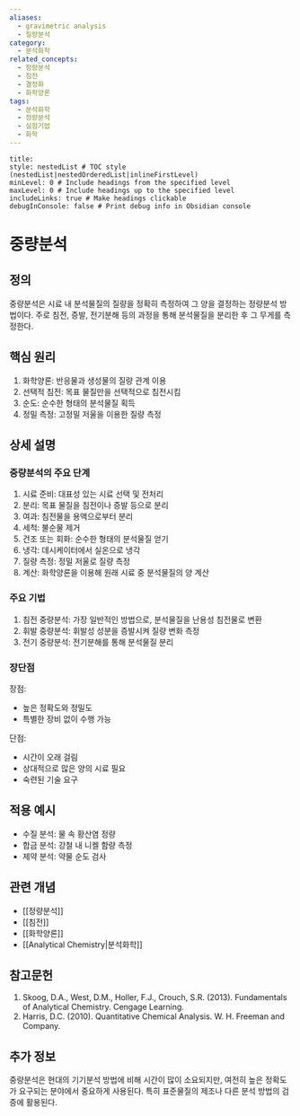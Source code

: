 ```yaml
---
aliases:
  - gravimetric analysis
  - 질량분석
category:
  - 분석화학
related_concepts:
  - 정량분석
  - 침전
  - 결정화
  - 화학양론
tags:
  - 분석화학
  - 정량분석
  - 실험기법
  - 화학
---
```


```table-of-contents
title: 
style: nestedList # TOC style (nestedList|nestedOrderedList|inlineFirstLevel)
minLevel: 0 # Include headings from the specified level
maxLevel: 0 # Include headings up to the specified level
includeLinks: true # Make headings clickable
debugInConsole: false # Print debug info in Obsidian console
```
# 중량분석

## 정의
중량분석은 시료 내 분석물질의 질량을 정확히 측정하여 그 양을 결정하는 정량분석 방법이다. 주로 침전, 증발, 전기분해 등의 과정을 통해 분석물질을 분리한 후 그 무게를 측정한다.

## 핵심 원리
1. 화학양론: 반응물과 생성물의 질량 관계 이용
2. 선택적 침전: 목표 물질만을 선택적으로 침전시킴
3. 순도: 순수한 형태의 분석물질 획득
4. 정밀 측정: 고정밀 저울을 이용한 질량 측정

## 상세 설명

### 중량분석의 주요 단계
1. 시료 준비: 대표성 있는 시료 선택 및 전처리
2. 분리: 목표 물질을 침전이나 증발 등으로 분리
3. 여과: 침전물을 용액으로부터 분리
4. 세척: 불순물 제거
5. 건조 또는 회화: 순수한 형태의 분석물질 얻기
6. 냉각: 데시케이터에서 실온으로 냉각
7. 질량 측정: 정밀 저울로 질량 측정
8. 계산: 화학양론을 이용해 원래 시료 중 분석물질의 양 계산

### 주요 기법
1. 침전 중량분석: 가장 일반적인 방법으로, 분석물질을 난용성 침전물로 변환
2. 휘발 중량분석: 휘발성 성분을 증발시켜 질량 변화 측정
3. 전기 중량분석: 전기분해를 통해 분석물질 분리

### 장단점
장점:
- 높은 정확도와 정밀도
- 특별한 장비 없이 수행 가능

단점:
- 시간이 오래 걸림
- 상대적으로 많은 양의 시료 필요
- 숙련된 기술 요구

## 적용 예시
- 수질 분석: 물 속 황산염 정량
- 합금 분석: 강철 내 니켈 함량 측정
- 제약 분석: 약물 순도 검사

## 관련 개념
- [[정량분석]]
- [[침전]]
- [[화학양론]]
- [[Analytical Chemistry|분석화학]]

## 참고문헌
1. Skoog, D.A., West, D.M., Holler, F.J., Crouch, S.R. (2013). Fundamentals of Analytical Chemistry. Cengage Learning.
2. Harris, D.C. (2010). Quantitative Chemical Analysis. W. H. Freeman and Company.

## 추가 정보
중량분석은 현대의 기기분석 방법에 비해 시간이 많이 소요되지만, 여전히 높은 정확도가 요구되는 분야에서 중요하게 사용된다. 특히 표준물질의 제조나 다른 분석 방법의 검증에 활용된다.
